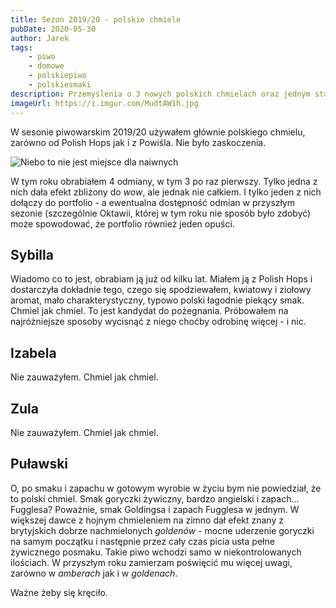 ```yaml
---
title: Sezon 2019/20 - polskie chmiele
pubDate: 2020-05-30
author: Jarek
tags:
    - piwo
    - domowe
    - polskiepiwo
    - polskiesmaki
description: Przemyślenia o 3 nowych polskich chmielach oraz jednym starym
imageUrl: https://i.imgur.com/MudtAW1h.jpg
---
```


W sesonie piwowarskim 2019/20 używałem głównie polskiego chmielu, zarówno od Polish Hops jak i z Powiśla. Nie było zaskoczenia.

![Niebo to nie jest miejsce dla naiwnych](https://i.imgur.com/MudtAW1h.jpg)

W tym roku obrabiałem 4 odmiany, w tym 3 po raz pierwszy. Tylko jedna z nich dała efekt zbliżony do _wow_, ale jednak nie całkiem. I tylko jeden z nich dołączy do portfolio - a ewentualna dostępność odmian w przyszłym sezonie (szczególnie Oktawii, której w tym roku nie sposób było zdobyć) może spowodować, że portfolio również jeden opuści.

## Sybilla

Wiadomo co to jest, obrabiam ją już od kilku lat. Miałem ją z Polish Hops i dostarczyła dokładnie tego, czego się spodziewałem, kwiatowy i ziołowy aromat, mało charakterystyczny, typowo polski łagodnie piekący smak. Chmiel jak chmiel. To jest kandydat do pożegnania. Próbowałem na najróżniejsze sposoby wycisnąć z niego choćby odrobinę więcej - i nic.

## Izabela

Nie zauważyłem. Chmiel jak chmiel.

## Zula

Nie zauważyłem. Chmiel jak chmiel.

## Puławski

O, po smaku i zapachu w gotowym wyrobie w życiu bym nie powiedział, że to polski chmiel. Smak goryczki żywiczny, bardzo angielski i zapach... Fugglesa? Poważnie, smak Goldingsa i zapach Fugglesa w jednym. W większej dawce z hojnym chmieleniem na zimno dał efekt znany z brytyjskich dobrze nachmielonych _goldenów_ - mocne uderzenie goryczki na samym początku i następnie przez cały czas picia usta pełne żywicznego posmaku. Takie piwo wchodzi samo w niekontrolowanych ilościach. W przyszłym roku zamierzam poświęcić mu więcej uwagi, zarówno w _amberach_ jak i w _goldenach_.

Ważne żeby się kręciło.
